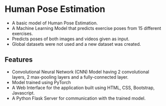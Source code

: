 
# Human Pose Estimation

- A basic model of Human Pose Estimation.
- A Machine Learning Model that predicts exercise poses from 15 different exercises.
- Predicts poses of both images and videos given as input.
- Global datasets were not used and a new dataset was created.



## Features

- Convolutional Neural Network (CNN) Model having 2 convolutional layers, 2 max-pooling layers and a fully-connected layer.
- Model trained using PyTorch
- A Web Interface for the application built using HTML, CSS, Bootstrap, Javascript.
- A Python Flask Server for communication with the trained model.


